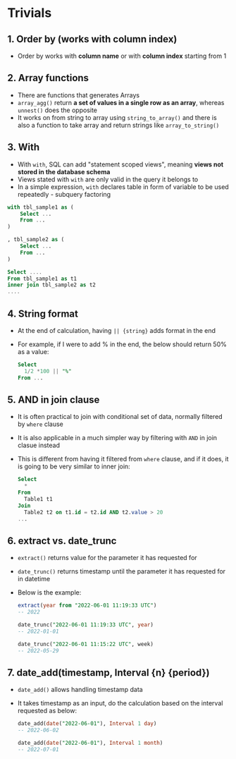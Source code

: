 # Trivials

## 1. Order by (works with column index)

- Order by works with **column name** or with **column index** starting from 1

## 2. Array functions

- There are functions that generates Arrays
- `array_agg()` return **a set of values in a single row as an array**, whereas `unnest()` does the opposite
- It works on from string to array using `string_to_array()` and there is also a function to take array and return strings like `array_to_string()`

## 3. With

- With `with`, SQL can add "statement scoped views", meaning **views not stored in the database schema**
- Views stated with `with` are only valid in the query it belongs to
- In a simple expression, `with` declares table in form of variable to be used repeatedly - subquery factoring

``` sql
with tbl_sample1 as (
	Select ...
    From ...
)

, tbl_sample2 as (
	Select ...
    From ...
)

Select ....
From tbl_sample1 as t1
inner join tbl_sample2 as t2
....
```

## 4. String format

- At the end of calculation, having `|| {string}` adds format in the end

- For example, if I were to add % in the end, the below should return 50% as a value:

  ```sql
  Select 
  	1/2 *100 || "%"
  From ...
  ```

## 5. AND in join clause

- It is often practical to join with conditional set of data, normally filtered by `where` clause

- It is also applicable in a much simpler way by filtering with `AND` in join clasue instead

- This is different from having it filtered from `where` clause, and if it does, it is going to be very similar to inner join:

  ```sql
  Select 
  	*
  From 
  	Table1 t1
  Join
  	Table2 t2 on t1.id = t2.id AND t2.value > 20
  ...
  ```

## 6. extract vs. date_trunc

- `extract()` returns value for the parameter it has requested for

- `date_trunc()` returns timestamp until the parameter it has requested for in datetime

- Below is the example:

  ```sql
  extract(year from "2022-06-01 11:19:33 UTC")
  -- 2022
  
  date_trunc("2022-06-01 11:19:33 UTC", year)
  -- 2022-01-01
  
  date_trunc("2022-06-01 11:15:22 UTC", week)
  -- 2022-05-29
  ```

## 7. date_add(timestamp, Interval {n} {period})

- `date_add()` allows handling timestamp data

- It takes timestamp as an input, do the calculation based on the interval requested as below:

  ```sql
  date_add(date("2022-06-01"), Interval 1 day)
  -- 2022-06-02
  
  date_add(date("2022-06-01"), Interval 1 month)
  -- 2022-07-01
  ```

  





